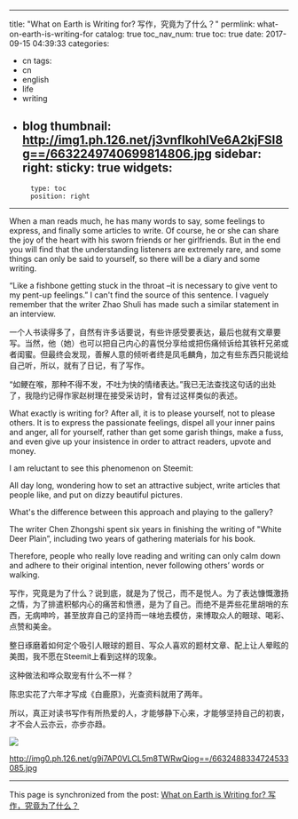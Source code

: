 
---
title: "What on Earth is Writing for? 写作，究竟为了什么？"
permlink: what-on-earth-is-writing-for
catalog: true
toc_nav_num: true
toc: true
date: 2017-09-15 04:39:33
categories:
- cn
tags:
- cn
- english
- life
- writing
- blog
thumbnail: http://img1.ph.126.net/j3vnfIkohlVe6A2kjFSI8g==/6632249740699814806.jpg
sidebar:
    right:
        sticky: true
widgets:
    -
        type: toc
        position: right
---


When a man reads much, he has many words to say, some feelings to express, and finally some articles to write. Of course, he or she can share the joy of the heart with his sworn friends or her girlfriends. But in the end you will find that the understanding listeners are extremely rare, and some things can only be said to yourself, so there will be a diary and some writing.

“Like a fishbone getting stuck in the throat –it is necessary to give vent to my pent-up feelings.” I can't find the source of this sentence. I vaguely remember that the writer Zhao Shuli has made such a similar statement in an interview. 

一个人书读得多了，自然有许多话要说，有些许感受要表达，最后也就有文章要写。当然，他（她）也可以把自己内心的喜悦分享给或把伤痛倾诉给其铁杆兄弟或者闺蜜。但最终会发现，善解人意的倾听者终是凤毛麟角，加之有些东西只能说给自己听，所以，就有了日记，有了写作。

“如鲠在喉，那种不得不发，不吐为快的情绪表达。”我已无法查找这句话的出处了，我隐约记得作家赵树理在接受采访时，曾有过这样类似的表述。

What exactly is writing for? After all, it is to please yourself, not to please others. It is to express the passionate feelings, dispel all your inner pains and anger, all for yourself, rather than get some garish things, make a fuss, and even give up your insistence in order to attract readers, upvote and money.

I am reluctant to see this phenomenon on Steemit:

All day long, wondering how to set an attractive subject, write articles that people like, and put on dizzy beautiful pictures.

What's the difference between this approach and playing to the gallery?

The writer Chen Zhongshi spent six years in finishing the writing of "White Deer Plain”, including two years of gathering materials for his book.

Therefore, people who really love reading and writing can only calm down and adhere to their original intention, never following others’ words or walking. 

写作，究竟是为了什么？说到底，就是为了悦己，而不是悦人。为了表达慷慨激扬之情，为了排遣积郁内心的痛苦和愤懑，是为了自己。而绝不是弄些花里胡哨的东西，无病呻吟，甚至放弃自己的坚持而一味地去模仿，来博取众人的眼球、喝彩、点赞和美金。

整日琢磨着如何定个吸引人眼球的题目、写众人喜欢的题材文章、配上让人晕眩的美图，我不愿在Steemit上看到这样的现象。

这种做法和哗众取宠有什么不一样？

陈忠实花了六年才写成《白鹿原》，光查资料就用了两年。

所以，真正对读书写作有所热爱的人，才能够静下心来，才能够坚持自己的初衷，才不会人云亦云，亦步亦趋。

 ![](http://img1.ph.126.net/j3vnfIkohlVe6A2kjFSI8g==/6632249740699814806.jpg)

http://img0.ph.126.net/g9i7AP0VLCL5m8TWRwQiog==/6632488334724533085.jpg

- - -

This page is synchronized from the post: [What on Earth is Writing for? 写作，究竟为了什么？](https://steemit.com/@bring/what-on-earth-is-writing-for)
